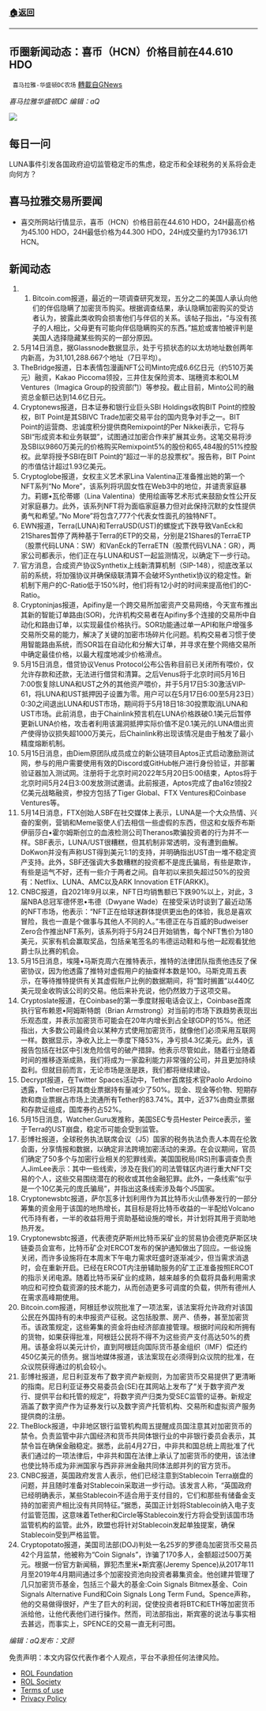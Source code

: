 ###  [:house:返回](README.md)
---


## 币圈新闻动态：喜币（HCN）价格目前在44.610 HDO
` 喜马拉雅-华盛顿DC农场` [轉載自GNews](https://gnews.org/zh-hans/2532450/)

*喜马拉雅华盛顿DC 编辑：aQ*
 
![](http://himalayawashingtondc.org/wp-content/uploads/2021/07/ScreenShot-2021-07-31-at-16.20.22@2x.png)

## 每日一问

LUNA事件引发各国政府迫切监管稳定币的焦虑，稳定币和全球税务的关系将会走向何方？

## 喜马拉雅交易所要闻

- 喜交所网站行情显示，喜币（HCN）价格目前在44.610 HDO，24H最高价格为45.100 HDO，24H最低价格为44.300 HDO，24H成交量约为17936.171 HCN。

## 新闻动态

1. 1. Bitcoin.com报道，最近的一项调查研究发现，五分之二的美国人承认向他们的伴侣隐瞒了加密货币购买。根据调查结果，承认隐瞒加密购买的受访者认为，披露此类收购会损害他们与伴侣的关系。该帖子指出，“与没有孩子的人相比，父母更有可能向伴侣隐瞒购买的东西。”尴尬或害怕被评判是美国人选择隐藏某些购买的一部分原因。 
2. 5月14日消息，据Glassnode数据显示，处于亏损状态的以太坊地址数创两年内新高，为31,101,288.667个地址（7日平均）。 
3. TheBridge报道，日本表情包漫画NFT公司Minto完成6.6亿日元（约510万美元）融资，Kakao Piccoma领投，三井住友保险资本、瑞穗资本和OLM Ventures（Imagica Group的投资部门）等参投。截止目前，Minto公司的融资总金额已达到14.6亿日元。 
4. Cryptonews报道，日本证券和银行业巨头SBI Holdings收购BIT Point的控股权，BIT Point是其SBIVC Trade加密交易平台的国内竞争对手之一。BIT Point的运营商、忠诚度积分提供商Remixpoint的Per Nikkei表示，它将与SBI“形成资本和业务联盟”，试图通过加密合作来扩展其业务。这笔交易将涉及SBI以9860万美元的价格购买Remixpoint5%的股份和65,484股的51%控股权。此举将授予SBI在BIT Point的“超过一半的总投票权”。报告称，BIT Point的市值估计超过1.93亿美元。 
5. Cryptoglobe报道，女权主义艺术家Lina Valentina正准备推出她的第一个NFT系列“No More”，该系列将巩固女性在Web3中的地位，并谴责家庭暴力。莉娜•瓦伦蒂娜（Lina Valentina）使用绘画等艺术形式来鼓励女性公开反对家庭暴力。此外，该系列NFT将为面临家庭暴力但对此保持沉默的女性提供勇气和希望。”No More”将包含7,777个代表女性面孔的独特NFT。 
6. EWN报道，Terra(LUNA)和TerraUSD(UST)的螺旋式下跌导致VanEck和21Shares暂停了两种基于Terra的ETP的交易，分别是21Shares的TerraETP（股票代码LUNA：SW）和VanEck的TerraETN（股票代码VLNA：GR），两家公司都表示，他们正在与LUNA和UST一起监测情况，以确定下一步行动。 
7. 官方消息，合成资产协议Synthetix上线新清算机制（SIP-148），彻底改革以前的系统，将加强协议并确保级联清算不会破坏Synthetix协议的稳定性。新机制下用户的C-Ratio低于150%时，他们将有12小时的时间来提高他们的C-Ratio。 
8. Cryptoninjas报道，Apifiny是一个跨交易所加密资产交易网络，今天宣布推出其新的智能订单路由(SOR)，允许机构交易者在Apifiny多个连接的交易所中自动化和路由订单，以实现最佳价格执行。SOR功能通过单一API和账户增强多交易所交易的能力，解决了关键的加密市场碎片化问题。机构交易者习惯于使用智能路由系统，而SOR旨在自动化和分解大订单，并寻求在整个网络交易所中确定最佳价格，以最大程度地减少价格滑点。 
9. 5月15日消息，借贷协议Venus Protocol公布公告称目前已关闭所有喂价，仅允许存款和还款，无法进行借贷和清算。之后Venus将于北京时间5月16日7:00恢复除LUNA和UST之外的其他资产喂价，并于5月17日5:30激活VIP-61，将LUNA和UST抵押因子设置为零。用户可以在5月17日6:00至5月23日）0:30之间退出LUNA和UST市场，期间将于5月18日18:30投票取消LUNA和UST市场。此前消息，由于Chainlink预言机在LUNA价格跌破0.1美元后暂停更新LUNA价格，攻击者利用该漏洞抵押实际价值不足0.1美元的LUNA借出资产使得协议损失超1000万美元，后Chainlink称出现该情况是由于触发了最小精度熔断机制。 
10. 5月15日消息，由Diem原团队成员成立的新公链项目Aptos正式启动激励测试网，参与的用户需要使用有效的Discord或GitHub帐户进行身份验证，并部署验证器加入测试网。注册将于北京时间2022年5月20日5:00结束，Aptos将于北京时间5月24日3:00发放测试邀请。此前报道，Aptos完成了由a16z领投2亿美元战略融资，参投方包括了Tiger Global、FTX Ventures和Coinbase Ventures等。 
11. 5月14日消息，FTX创始人SBF在社交媒体上表示，LUNA是一个大众热情、兴奋的案例，营销和Meme驱使人们去相信一些虚假的东西，但这和女版乔布斯伊丽莎白•霍尔姆斯创立的血液检测公司Theranos欺骗投资者的行为并不一样。SBF表示，LUNA/UST很糟糕，但其机制非常透明，没有遭到曲解。DoKwon并没有声称UST得到美元1:1的支持，并明确指出UST由一堆不稳定资产支持。此外，SBF还强调大多数糟糕的投资都不是庞氏骗局，有些是欺诈，有些是运气不好，还有一些介于两者之间。自年初以来损失超过50%的投资有：Netflix、LUNA、AMC以及ARK Innovation ETF(ARKK)。 
12. CNBC报道，自2021年9月以来，NFT日均销售额已下跌90%以上，对此，3届NBA总冠军德怀恩•韦德（Dwyane Wade）在接受采访时谈到了最近动荡的NFT市场，他表示：“NFT正在给球迷群体提供更出色的体验，我总是喜欢冒险，我也一直是个做事与其他人不同的人。”韦德正在与百威的Budweiser Zero合作推出NFT系列，该系列将于5月24日开始销售，每个NFT售价为180美元，买家有机会赢取奖品，包括亲笔签名的韦德运动鞋和与他一起观看犹他爵士队比赛的机会。 
13. 5月15日消息，埃隆•马斯克周六在推特表示，推特的法律团队指责他违反了保密协议，因为他透露了推特对虚假用户的抽查样本数是100。马斯克周五表示，在等待推特提供有关其虚假账户比例的数据期间，将“暂时搁置”以440亿美元现金收购该公司的交易。他后来补充说，他仍然致力于这项交易。 
14. Cryptoslate报道，在Coinbase的第一季度财报电话会议上，Coinbase首席执行官布赖恩•阿姆斯特朗（Brian Armstrong）对当前的市场下跌趋势表现出乐观态度，并表示加密货币可能会在20年内增长到占全球GDP的15%。他还指出，大多数公司最终会以某种方式使用加密货币，就像他们必须采用互联网一样。数据显示，净收入比上一季度下降53%，净亏损4.3亿美元。此外，该报告包括在社区中引发危险信号的破产措辞。他表示尽管如此，随着行业随着时间的推移逐渐成熟，我们将成为一家盈利能力非常强的公司，并且更加持续盈利。但就目前而言，无论市场是涨是跌，我们都将继续建设。 
15. Decrypt报道，在Twitter Spaces活动中，Tether首席技术官Paolo Ardoino透露，Tether已将其商业票据持有量减少了50%。现金、现金等价物、短期存款和商业票据占市场上流通所有Tether的83.74%。其中，近37%由商业票据和存款证组成，国库券约占52%。 
16. 5月15日消息，Watcher.Guru发推称，美国SEC专员Hester Peirce表示，鉴于Terra的UST崩盘，稳定币可能会受到监管。 
17. 彭博社报道，全球税务执法联席会议（J5）国家的税务执法负责人本周在伦敦会面，分享情报和数据，以确定非法跨境加密活动的来源。在会议期间，官员们确定了50多个与加密行业相关的犯罪线索。美国国税局(IRS)刑事调查负责人JimLee表示：其中一些线索，涉及在我们的司法管辖区内进行重大NFT交易的个人，这些交易围绕潜在的税收或其他金融犯罪。此外，一条线索“似乎是一个10亿美元的庞氏骗局”，并指出这条线索涉及每个J5国家。 
18. Cryptonewsbtc报道，萨尔瓦多计划利用作为其比特币火山债券发行的一部分筹集的资金用于该国的地热增长，其目标是将比特币收益的一半配给Volcano代币持有者，一半的收益将用于资助基础设施的增长，并计划将其用于资助地热开发。 
19. Cryptonewsbtc报道，代表德克萨斯州比特币采矿业的贸易协会德克萨斯区块链委员会宣布，比特币矿企对ERCOT发布的保护通知做出了回应。一些设施关闭，而许多设施将在本周末下午电力需求旺盛时逐渐减少，但当需求消退时，会在重新开启。已经在ERCOT内注册辅助服务的矿工正准备按照ERCOT的指示关闭电源。随着比特币采矿业的成熟，越来越多的负载将具备利用需求响应和可控负载资源的技术能力，从而创造更多可调度的负载，供所有德州人在需求高峰期使用。 
20. Bitcoin.com报道，阿根廷参议院批准了一项法案，该法案将允许政府对该国公民在外国持有的未申报资产征税。这包括股票、房产、债券，甚至加密货币。该政策规定，这些筹集的资金将由经济部直接管理。根据时间段和所拥有的货物，如果获得批准，阿根廷公民将不得不为这些资产支付高达50%的费用。该基金将以美元计价，直到阿根廷向国际货币基金组织（IMF）偿还约450亿美元的债务。据当地媒体报道，该法案现在必须得到众议院的批准，在众议院获得通过的机会较小。 
21. 彭博社报道，尼日利亚发布了数字资产新规则，为加密货币交易提供了更清晰的指南。尼日利亚证券交易委员会(SE)在其网站上发布了“关于数字资产发行、提供平台和托管的规定”，将数字资产归类为受SEC监管的证券。新规定涵盖了数字资产作为证券发行以及数字资产托管机构、交易所和虚拟资产服务提供商的注册。 
22. TheBlock报道，中非地区银行监管机构周五提醒成员国注意其对加密货币的禁令。负责监管中非六国经济和货币共同体银行业的中非银行委员会表示，其禁令旨在确保金融稳定。据悉，此前4月27日，中非共和国总统上周批准了代表们通过的一项法律后，中非共和国在法律上承认了加密货币的使用，该法律也使比特币成为非洲国家与西非非洲金融共同体法郎并列的官方货币。 
23. CNBC报道，英国政府发言人表示，他们已经注意到Stablecoin Terra崩盘的问题，并且随时准备对Stablecoin采取进一步行动。该发言人称，“英国政府已经明确表示，某些Stablecoin不适合用于支付目的，它们和那些有储备金支持的加密资产相比没有共同特征。”据悉，英国正计划将Stablecoin纳入电子支付监管范围，这意味着Tether和Circle等Stablecoin发行方将会受到该国市场监管机构的监管。此外，欧盟也将针对Stablecoin发起单独提案，确保Stablecoin受到严格监管。 
24. Cryptopotato报道，美国司法部(DOJ)判处一名25岁的罗德岛加密货币交易员42个月监禁，他被称为“Coin Signals”，诈骗了170多人，金额超过500万美元。根据一份官方新闻稿，罪犯杰里米•斯宾塞(Jeremy Spence)从2017年11月至2019年4月期间通过多个加密投资池向投资者募集资金。他创建并管理了几只加密货币基金，包括三个最大的基金:Coin Signals Bitmex基金、Coin Signals Alternative Fund和Coin Signals Long Term Fund。Spence声称，他的交易做得很好，产生了巨大的利润，促使投资者将BTC和ETH等加密货币派给他，让他代表他们进行操作。然而，司法部指出，斯宾塞的说法与事实相去甚远，而事实上，SPENCE的交易一直无利可图。

*编辑：aQ发布：文顾*

免责声明：本文内容仅代表作者个人观点，平台不承担任何法律风险。
  
- [ROL Foundation](https://rolfoundation.org/)
- [ROL Society](https://rolsociety.org/)
- [Terms of use](https://gnews.org/terms-of-use-3/)
- [Privacy Policy](https://gnews.org/privacy-policy/)
